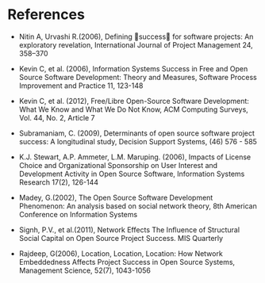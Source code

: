 # References

<!-- 2.1.OSS project success -->
- Nitin A, Urvashi R.(2006), Defining success for software projects: An exploratory revelation, International Journal of Project Management 24, 358–370

- Kevin C, et al. (2006), Information Systems Success in Free and Open Source Software Development: Theory and Measures, Software Process Improvement and Practice 11, 123-148

- Kevin C, et al. (2012), Free/Libre Open-Source Software Development: What We Know
and What We Do Not Know, ACM Computing Surveys, Vol. 44, No. 2, Article 7

- Subramaniam, C. (2009), Determinants of open source software project success: A longitudinal study, Decision Support Systems, (46) 576 - 585

- K.J. Stewart, A.P. Ammeter, L.M. Maruping. (2006), Impacts of License Choice and Organizational Sponsorship on User Interest and Development Activity in Open Source Software, Information Systems Research 17(2), 126-144

<!-- 2.2.OSS project as a Network -->
- Madey, G.(2002), The Open Source Software Development Phenomenon: An analysis based on social network theory, 8th American Conference on Information Systems

- Signh, P.V., et al.(2011), Network Effects The Influence of Structural Social Capital on Open Source Project Success. MIS Quarterly

- Rajdeep, G(2006), Location, Location, Location: How Network Embeddedness Affects Project Success in Open Source Systems, Management Science, 52(7), 1043-1056

<!-- 2.3.OSS firm's involvement -->
